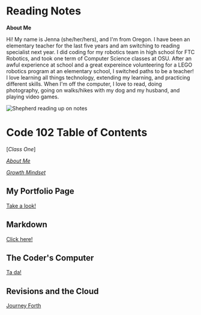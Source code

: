 # Reading Notes

**About Me** 

Hi! My name is Jenna (she/her/hers), and I'm from Oregon. I have been an elementary teacher for the last five years and am switching to reading specialist next year. I did coding for my robotics team in high school for FTC Robotics, and took one term of Computer Science classes at OSU. After an awful experience at school and a great expereince volunteering for a LEGO robotics program at an elementary school, I switched paths to be a teacher! I love learning all things technology, extending my learning, and practicing different skills. When I'm off the computer, I love to read, doing photography, going on walks/hikes with my dog and my husband, and playing video games. 

![Shepherd reading up on notes](https://static.vecteezy.com/system/resources/thumbnails/022/709/021/small/generative-ai-illustration-of-intelligent-serious-dog-in-glasses-reading-a-book-volumn-light-photo.jpg)

# Code 102 Table of Contents

[*Class One*]

[*About Me*](https://jenran24.github.io/reading-notes/AboutMe.html)

[*Growth Mindset*](https://jenran24.github.io/reading-notes/GrowthMindset.html)

## My Portfolio Page

[Take a look!](https://github.com/jenran24) 

## Markdown

[Click here!](https://jenran24.github.io/reading-notes/Markdown.html)

## The Coder's Computer

[Ta da!](https://jenran24.github.io/reading-notes/CodersComputer.html)

## Revisions and the Cloud

[Journey Forth](https://jenran24.github.io/reading-notes/revisionsandthecloud.html)

